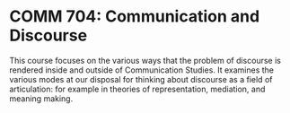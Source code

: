 # COMM 704: Communication and Discourse

This course focuses on the various ways that the problem of discourse is rendered inside and outside of Communication Studies. It examines the various modes at our disposal for thinking about discourse as a field of articulation: for example in theories of representation, mediation, and meaning making.